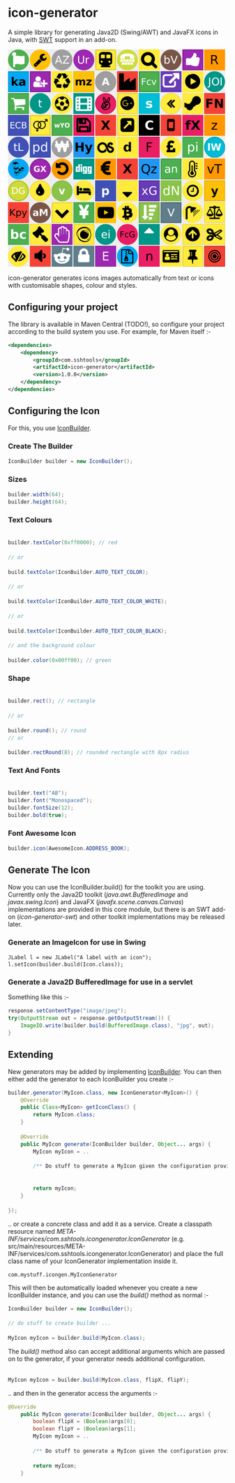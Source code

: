 # icon-generator
A simple library for generating Java2D (Swing/AWT) and JavaFX icons in Java, with [SWT](https://github.com/sshtools/icon-generator-swt) support in an add-on. 

![](src/web/images/sample.png)

icon-generator generates icons images automatically from text or icons with customisable shapes, colour
and styles.

## Configuring your project

The library is available in Maven Central (TODO!), so configure your project according to the
build system you use. For example, for Maven itself :-

```xml
<dependencies>
	<dependency>
		<groupId>com.sshtools</groupId>
		<artifactId>icon-generator</artifactId>
		<version>1.0.0</version>
	</dependency>
</dependencies>
```

## Configuring the Icon

For this, you use [IconBuilder](src/main/java/com/sshtools/icongenerator/IconBuilder.java). 

### Create The Builder 

```java
IconBuilder builder = new IconBuilder();
```

### Sizes

```java
builder.width(64);
builder.height(64);
```

### Text Colours

```java

builder.textColor(0xff0000); // red

// or

build.textColor(IconBuilder.AUTO_TEXT_COLOR);

// or

build.textColor(IconBuilder.AUTO_TEXT_COLOR_WHITE);

// or

build.textColor(IconBuilder.AUTO_TEXT_COLOR_BLACK);

// and the background colour

builder.color(0x00ff00); // green
```


### Shape

```java

builder.rect(); // rectangle

// or 

builder.round(); // round
// or 

builder.rectRound(8); // rounded rectangle with 8px radius
```

### Text And Fonts

```java

builder.text("AB");
builder.font("Monospaced");
builder.fontSize(12); 
builder.bold(true);

```

### Font Awesome Icon

```java
builder.icon(AwesomeIcon.ADDRESS_BOOK);
```

## Generate The Icon

Now you can use the IconBuilder.build() for the toolkit you are using.
Currently only the Java2D toolkit (*java.awt.BufferedImage*
and *javax.swing.Icon*) and JavaFX (*javafx.scene.canvas.Canvas*) implementations
are provided in this core module, but there is an SWT add-on (*icon-generator-swt*)
and other toolkit implementations may be released later.

### Generate an ImageIcon for use in Swing

```
JLabel l = new JLabel("A label with an icon");
l.setIcon(builder.build(Icon.class));
```

### Generate a Java2D BufferedImage for use in a servlet

Something like this :- 

```java
response.setContentType("image/jpeg");
try(OutputStream out = response.getOutputStream()) {
	ImageIO.write(builder.build(BufferedImage.class), "jpg", out);
}

```

## Extending

New generators may be added by implementing [IconBuilder](src/main/java/com/sshtools/icongenerator/IconGenerator.java).
You can then either add the generator to each IconBuilder you create :-

```java
builder.generator(MyIcon.class, new IconGenerator<MyIcon>() {
	@Override
	public Class<MyIcon> getIconClass() {
		return MyIcon.class;
	}

	@Override
	public MyIcon generate(IconBuilder builder, Object... args) {
		MyIcon myIcon = ..
		
		/** Do stuff to generate a MyIcon given the configuration provided by IconBuilder */ 
	
	
		return myIcon;
	}
	
});
```

.. or create a concrete class and add it as a service. Create a classpath resource named *META-INF/services/com.sshtools.icongenerator.IconGenerator* (e.g. src/main/resources/META-INF/services/com.sshtools.icongenerator.IconGenerator) and place the full class name of your IconGenerator implementation inside it. 

```
com.mystuff.icongen.MyIconGenerator
```

This will then be automatically loaded whenever you create a new IconBuilder instance, and you can use the *build()*
method as normal :-

```java
IconBuilder builder = new IconBuilder();

// do stuff to create builder ...

MyIcon myIcon = builder.build(MyIcon.class);
```

The *build()* method also can accept additional arguments which are passed on to the generator, if your generator
needs additional configuration.

```java

MyIcon myIcon = builder.build(MyIcon.class, flipX, flipY);
```

.. and then in the generator access the arguments :-

```java
@Override
	public MyIcon generate(IconBuilder builder, Object... args) {
		boolean flipX = (Boolean)args[0];
		boolean flipY = (Boolean)args[1];
		MyIcon myIcon = ..
		
		/** Do stuff to generate a MyIcon given the configuration provided by IconBuilder */ 
	
		return myIcon;
	}
```